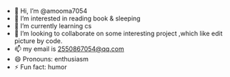 - 👋 Hi, I’m @amooma7054
- 👀 I’m interested in reading book & sleeping
- 🌱 I’m currently learning cs
- 💞️ I’m looking to collaborate on some interesting project ,which like edit picture by code.
- 📫 my email is 2550867054@qq.com
- 😄 Pronouns: enthusiasm
- ⚡ Fun fact: humor

<!---
amooma7054/amooma7054 is a ✨ special ✨ repository because its `README.md` (this file) appears on your GitHub profile.
You can click the Preview link to take a look at your changes.
--->
